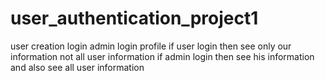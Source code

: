 # user_authentication_project1
user creation 
login 
admin login 
profile 
if user login then see only our information not all user information
if admin login then see his information and also see all user information 

